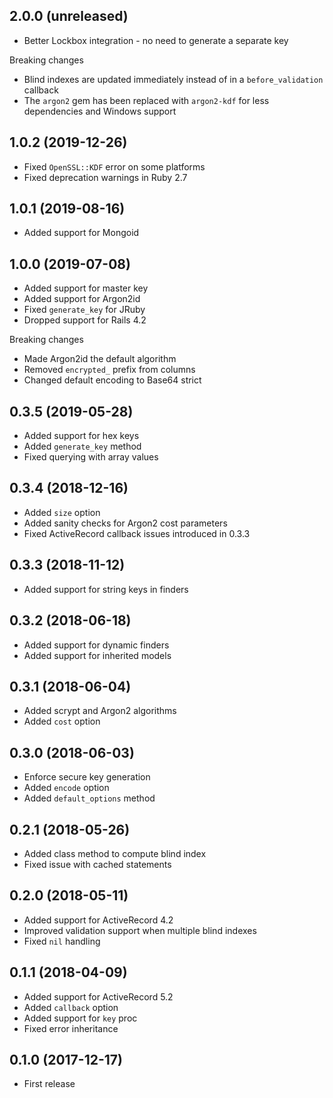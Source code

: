 ## 2.0.0 (unreleased)

- Better Lockbox integration - no need to generate a separate key

Breaking changes

- Blind indexes are updated immediately instead of in a `before_validation` callback
- The `argon2` gem has been replaced with `argon2-kdf` for less dependencies and Windows support

## 1.0.2 (2019-12-26)

- Fixed `OpenSSL::KDF` error on some platforms
- Fixed deprecation warnings in Ruby 2.7

## 1.0.1 (2019-08-16)

- Added support for Mongoid

## 1.0.0 (2019-07-08)

- Added support for master key
- Added support for Argon2id
- Fixed `generate_key` for JRuby
- Dropped support for Rails 4.2

Breaking changes

- Made Argon2id the default algorithm
- Removed `encrypted_` prefix from columns
- Changed default encoding to Base64 strict

## 0.3.5 (2019-05-28)

- Added support for hex keys
- Added `generate_key` method
- Fixed querying with array values

## 0.3.4 (2018-12-16)

- Added `size` option
- Added sanity checks for Argon2 cost parameters
- Fixed ActiveRecord callback issues introduced in 0.3.3

## 0.3.3 (2018-11-12)

- Added support for string keys in finders

## 0.3.2 (2018-06-18)

- Added support for dynamic finders
- Added support for inherited models

## 0.3.1 (2018-06-04)

- Added scrypt and Argon2 algorithms
- Added `cost` option

## 0.3.0 (2018-06-03)

- Enforce secure key generation
- Added `encode` option
- Added `default_options` method

## 0.2.1 (2018-05-26)

- Added class method to compute blind index
- Fixed issue with cached statements

## 0.2.0 (2018-05-11)

- Added support for ActiveRecord 4.2
- Improved validation support when multiple blind indexes
- Fixed `nil` handling

## 0.1.1 (2018-04-09)

- Added support for ActiveRecord 5.2
- Added `callback` option
- Added support for `key` proc
- Fixed error inheritance

## 0.1.0 (2017-12-17)

- First release
